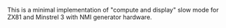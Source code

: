 This is a minimal implementation of "compute and display" slow mode for ZX81 and Minstrel 3 with NMI generator hardware.
